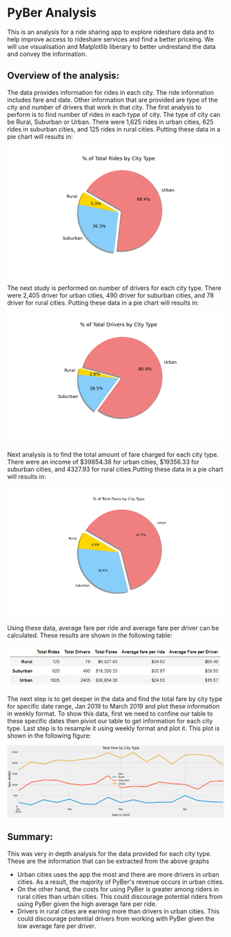 # PyBer Analysis
This is an analysis for a  ride sharing app to explore rideshare data and to help improve access to rideshare services and find a better priceing. We will use visualisation and Matplotlib liberary to better undrestand the data and convey the information.
## Overview of the analysis:
The data provides information for rides in each city. The ride information includes fare and date. Other information that are provided are type of the city and number of drivers that work in that city.
The first analysis to perform is to find number of rides in each type of city. The type of city can be Rural, Suburban or Urban. There were 1,625 rides in urban cities, 625 rides in suburban cities, and 125 rides in rural cities. Putting these data in a pie chart will results in:

![Pie chart for number of rides for each City type](analysis/Fig6.png)

The next study is performed on number of drivers for each city type. There were 2,405 driver for urban cities, 490 driver for suburban cities, and 78 driver for rural cities. Putting these data in a pie chart will results in:

![Pie chart for number of drivers for each City type](analysis/Fig7.png)

Next analysis is to find the total amount of fare charged for each city type. There were an income of $39854.38 for urban cities, $19356.33 for suburban cities, and 4327.93 for rural cities.Putting these data in a pie chart will results in:

![Pie chart for total amount of fare for each City type](analysis/Fig5.png)

Using these data, average fare per ride and average fare per driver can be calculated. These results are shown in the following table:


![Summary](analysis/summary_data.PNG)

The next step is to get deeper in the data and find the total fare by city type for specific date range, Jan 2019 to March 2019 and plot these information in weekly format. To show this data, first we need to confine our table to these specific dates then piviot our table to get information for each city type. Last step is to resample it using weekly format and plot it. This plot is shown in the following figure:

![Summary](analysis/PyBer_fare_summary.png)

## Summary:
This was very in depth analysis for the data provided for each city type. These are the information that can be extracted from the above graphs

  - Urban cities uses the app the most and there are more drivers in urban cities. As a result, the majority of PyBer's revenue occurs in urban cities.
  - On the other hand, the costs for using PyBer is greater among riders in rural cities than urban cities. This could discourage potential riders from using PyBer given the high average fare per ride.
  - Drivers in rural cities are earning more than drivers in urban cities. This could discourage potential drivers from working with PyBer given the low average fare per driver.
